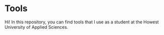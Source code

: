 # Tools
Hi!
In this repository, you can find tools that I use as a student at the Howest University of Applied Sciences.
